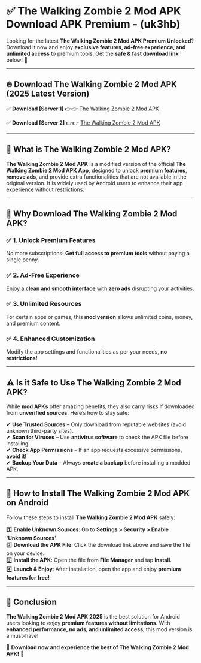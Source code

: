 
# ✅ The Walking Zombie 2 Mod APK Download APK Premium -  (uk3hb) 

Looking for the latest **The Walking Zombie 2 Mod APK Premium Unlocked**? Download it now and enjoy **exclusive features, ad-free experience, and unlimited access** to premium tools. Get the **safe & fast download link** below! 🚀

---

## 🔥 Download The Walking Zombie 2 Mod APK (2025 Latest Version)

✅ **Download [Server 1]** 👉👉 [The Walking Zombie 2 Mod APK ](https://apkcomod.com?title=The_Walking_Zombie_2_Mod_APK)  

✅ **Download [Server 2]** 👉👉 [The Walking Zombie 2 Mod APK ](https://apkcomod.com?title=The_Walking_Zombie_2_Mod_APK)  


---

## 📌 What is The Walking Zombie 2 Mod APK?

**The Walking Zombie 2 Mod APK** is a modified version of the official **The Walking Zombie 2 Mod APK App**, designed to unlock **premium features**, **remove ads**, and provide extra functionalities that are not available in the original version. It is widely used by Android users to enhance their app experience without restrictions.

---

## 🌟 Why Download The Walking Zombie 2 Mod APK?

### ✅ 1. Unlock Premium Features
No more subscriptions! **Get full access to premium tools** without paying a single penny.

### ✅ 2. Ad-Free Experience
Enjoy a **clean and smooth interface** with **zero ads** disrupting your activities.

### ✅ 3. Unlimited Resources
For certain apps or games, this **mod version** allows unlimited coins, money, and premium content.

### ✅ 4. Enhanced Customization
Modify the app settings and functionalities as per your needs, **no restrictions!**

---

## ⚠️ Is it Safe to Use The Walking Zombie 2 Mod APK?

While **mod APKs** offer amazing benefits, they also carry risks if downloaded from **unverified sources**. Here’s how to stay safe:

✔ **Use Trusted Sources** – Only download from reputable websites (avoid unknown third-party sites).  
✔ **Scan for Viruses** – Use **antivirus software** to check the APK file before installing.  
✔ **Check App Permissions** – If an app requests excessive permissions, **avoid it!**  
✔ **Backup Your Data** – Always **create a backup** before installing a modded APK.

---

## 📲 How to Install The Walking Zombie 2 Mod APK on Android

Follow these steps to install **The Walking Zombie 2 Mod APK** safely:

1️⃣ **Enable Unknown Sources**: Go to **Settings > Security > Enable 'Unknown Sources'**.  
2️⃣ **Download the APK File**: Click the download link above and save the file on your device.  
3️⃣ **Install the APK**: Open the file from **File Manager** and tap **Install**.  
4️⃣ **Launch & Enjoy**: After installation, open the app and enjoy **premium features for free!**

---

## 🚀 Conclusion

**The Walking Zombie 2 Mod APK 2025** is the best solution for Android users looking to enjoy **premium features without limitations**. With **enhanced performance, no ads, and unlimited access**, this mod version is a must-have!

🔻 **Download now and experience the best of The Walking Zombie 2 Mod APK!** 🔻

